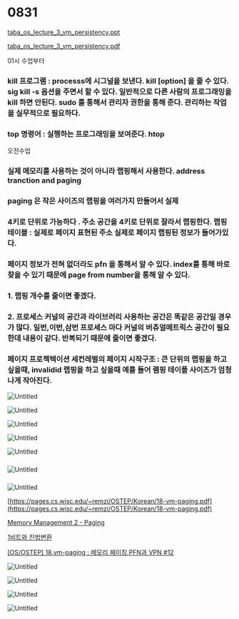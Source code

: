 # 0831

[taba_os_lecture_3_vm_persistency.ppt](0831%20226b59624da9421a875717a9548783e6/taba_os_lecture_3_vm_persistency.ppt)

[taba_os_lecture_3_vm_persistency.pdf](0831%20226b59624da9421a875717a9548783e6/taba_os_lecture_3_vm_persistency.pdf)

01시 수업부터

### kill 프로그램 : processs에 시그널을 보낸다. kill [option] 을 줄 수 있다. sig kill -s 옵션을 주면서 할 수 있다. 일반적으로 다른 사람의 프로그래밍을 kill 하면 안된다. sudo 를 통해서 관리자 권한을 통해 준다. 관리하는 작업을 실무적으로 필요하다.

### top 명령어 : 실행하는 프로그래밍을 보여준다. htop

오전수업

### 실제 메모리를 사용하는 것이 아니라 랩핑해서 사용한다. address tranction and paging

### paging 은 작은 사이즈의 랩핑을 여러가지 만들어서 실제

 

### 4키로 단위로 가능하다 . 주소 공간을 4키로 단위로 잘라서 랩핑한다. 랩핑테이블 : 실제로 페이지 표현된 주소 실제로 페이지 랩핑된 정보가 들어가있다.

### 페이지 정보가 전혀 없더라도 pfn 을 통해서 알 수 있다. index를 통해 바로 찾을 수 있기 때문에 page from number을 통해 알 수 있다.

### 1. 랩핑 개수를 줄이면 좋겠다.

### 2. 프로세스 커널의 공간과 라이브러리 사용하는 공간은 똑같은 공간일 경우가 많다. 일번,이번,삼번 프로세스 마다 커널의 버츄얼메트릭스 공간이 필요한데 내용이 같다. 반복되기 때문에 줄이면 좋겠다.

### 페이지 프로젝텍이션 세컨레벌의 페이지 시작구조 : 큰 단위의 랩핑을 하고싶을때, invalidid 랩핑을 하고 싶을때 예를 들어 램핑 테이플 사이즈가 엄청나게 작아진다.

![Untitled](0831%20226b59624da9421a875717a9548783e6/Untitled.png)

![Untitled](0831%20226b59624da9421a875717a9548783e6/Untitled%201.png)

![Untitled](0831%20226b59624da9421a875717a9548783e6/Untitled%202.png)

![Untitled](0831%20226b59624da9421a875717a9548783e6/Untitled%203.png)

![Untitled](0831%20226b59624da9421a875717a9548783e6/Untitled%204.png)

### 

![Untitled](0831%20226b59624da9421a875717a9548783e6/Untitled%205.png)

### 

![Untitled](0831%20226b59624da9421a875717a9548783e6/Untitled%206.png)

[https://pages.cs.wisc.edu/~remzi/OSTEP/Korean/18-vm-paging.pdf](https://pages.cs.wisc.edu/~remzi/OSTEP/Korean/18-vm-paging.pdf)

[Memory Management 2 - Paging](https://sepang2.tistory.com/64)

[1비트와 진법변환](https://velog.io/@indongcha/1%EB%B9%84%ED%8A%B8%EC%99%80-%EC%A7%84%EB%B2%95%EB%B3%80%ED%99%98)

[[OS/OSTEP] 18.vm-paging : 메모리 페이징,PFN과 VPN #12](https://devforyou.tistory.com/80)

![Untitled](0831%20226b59624da9421a875717a9548783e6/Untitled%207.png)

![Untitled](0831%20226b59624da9421a875717a9548783e6/Untitled%208.png)

![Untitled](0831%20226b59624da9421a875717a9548783e6/Untitled%209.png)

![Untitled](0831%20226b59624da9421a875717a9548783e6/Untitled%2010.png)